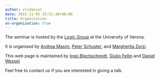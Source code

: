 ```yaml
---
author: vlsdaniel
date: 2015-11-05 15:51:48+00:00
title: Organisation
on-organization: true
---
```


The seminar is hosted by the [Logic Group](https://www.di.univr.it/?ent=grupporic&id=231&lang=en) at the University of Verona.

It is organised by [Andrea Masini](https://www.di.univr.it/?ent=persona&id=126&lang=it), [Peter Schuster](https://www.di.univr.it/?ent=persona&id=21404), and [Margherita Zorzi](http://profs.sci.univr.it/~zorzim/).

This web page is maintained by [Ingo Blechschmidt](https://www.ingo-blechschmidt.eu/), [Giulio Fellin](http://fellin.ga/) and [Daniel Wessel](http://www.di.univr.it/?ent=persona&id=33101&lang=en).

Feel free to contact us if you are interested in giving a talk.
